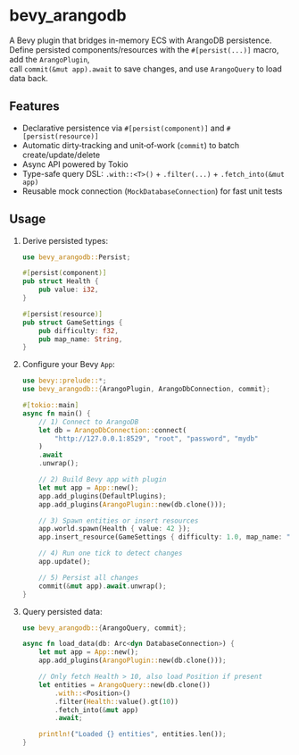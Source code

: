 # bevy_arangodb

A Bevy plugin that bridges in-memory ECS with ArangoDB persistence.  
Define persisted components/resources with the `#[persist(...)]` macro, add the `ArangoPlugin`,  
call `commit(&mut app).await` to save changes, and use `ArangoQuery` to load data back.

## Features

- Declarative persistence via `#[persist(component)]` and `#[persist(resource)]`
- Automatic dirty‐tracking and unit‐of‐work (`commit`) to batch create/update/delete
- Async API powered by Tokio
- Type-safe query DSL: `.with::<T>()` + `.filter(...)` + `.fetch_into(&mut app)`
- Reusable mock connection (`MockDatabaseConnection`) for fast unit tests

## Usage

1. Derive persisted types:

    ```rust
    use bevy_arangodb::Persist;

    #[persist(component)]
    pub struct Health {
        pub value: i32,
    }

    #[persist(resource)]
    pub struct GameSettings {
        pub difficulty: f32,
        pub map_name: String,
    }
    ```

2. Configure your Bevy `App`:

    ```rust
    use bevy::prelude::*;
    use bevy_arangodb::{ArangoPlugin, ArangoDbConnection, commit};

    #[tokio::main]
    async fn main() {
        // 1) Connect to ArangoDB
        let db = ArangoDbConnection::connect(
            "http://127.0.0.1:8529", "root", "password", "mydb"
        )
        .await
        .unwrap();

        // 2) Build Bevy app with plugin
        let mut app = App::new();
        app.add_plugins(DefaultPlugins);
        app.add_plugins(ArangoPlugin::new(db.clone()));

        // 3) Spawn entities or insert resources
        app.world.spawn(Health { value: 42 });
        app.insert_resource(GameSettings { difficulty: 1.0, map_name: "level1".into() });

        // 4) Run one tick to detect changes
        app.update();

        // 5) Persist all changes
        commit(&mut app).await.unwrap();
    }
    ```

3. Query persisted data:

    ```rust
    use bevy_arangodb::{ArangoQuery, commit};

    async fn load_data(db: Arc<dyn DatabaseConnection>) {
        let mut app = App::new();
        app.add_plugins(ArangoPlugin::new(db.clone()));

        // Only fetch Health > 10, also load Position if present
        let entities = ArangoQuery::new(db.clone())
            .with::<Position>()
            .filter(Health::value().gt(10))
            .fetch_into(&mut app)
            .await;

        println!("Loaded {} entities", entities.len());
    }
    ```